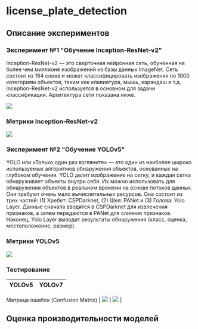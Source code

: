 # license_plate_detection

## Описание экспериментов

### Эксперимент №1 "Обучение Inception-ResNet-v2"

Inception-ResNet-v2 — это сверточная нейронная сеть, обученная на более чем миллионе изображений из базы данных ImageNet. Сеть состоит из 164 слоев и может классифицировать изображения по 1000 категориям объектов, таким как клавиатура, мышь, карандаш и т.д. Inception-ResNet-v2 используется в основном для задачи классификации. Архитектура сети показана ниже.

<image src="./images/imagenet.png"></image>

### Метрики Inception-ResNet-v2

<image src="./images/resnetv2_metrics.png"></image>

### Эксперимент №2 "Обучение YOLOv5"

YOLO или «Только один раз взгляните» — это один из наиболее широко используемых алгоритмов обнаружения объектов, основанных на глубоком обучении. YOLO делит изображение на сетку, и каждая сетка обнаруживает объекты внутри себя. Их можно использовать для обнаружения объектов в реальном времени на основе потоков данных. Они требуют очень мало вычислительных ресурсов. Она состоит из трех частей: (1) Хребет: CSPDarknet, (2) Шея: PANet и (3) Голова: Yolo Layer. Данные сначала вводятся в CSPDarknet для извлечения признаков, а затем передаются в PANet для слияния признаков. Наконец, Yolo Layer выводит результаты обнаружения (класс, оценка, местоположение, размер).

### Метрики YOLOv5

<image src="./images/YOLOv5_metrics.png"></image>

### Тестирование

| YOLOv5 | YOLOv7 |
| --- | --- |
Матрица ошибок (Confusion Matrix)
| <image src="./images/y5/confusion_matrix.png"></image> | <image src="./images/y7/confusion_matrix.png"></image> |  

## Оценка производительности моделей
